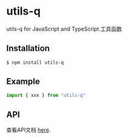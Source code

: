 <!--
 * @Author: lrqnew
 * @Date: 2021-12-15 15:17:47
 * @LastEditors: Please set LastEditors
 * @LastEditTime: 2021-12-16 11:32:24
 * @FilePath: \q-utils\README.MD
 * @Description: 
-->
# utils-q

utils-q for JavaScript and TypeScript.工具函数

## Installation

```bash
$ npm install utils-q
```

## Example

```js
import { xxx } from "utils-q"

```

## API

查看API文档 [here](https://github.com/lrqnew/utils-q.git/docs/index.html).

